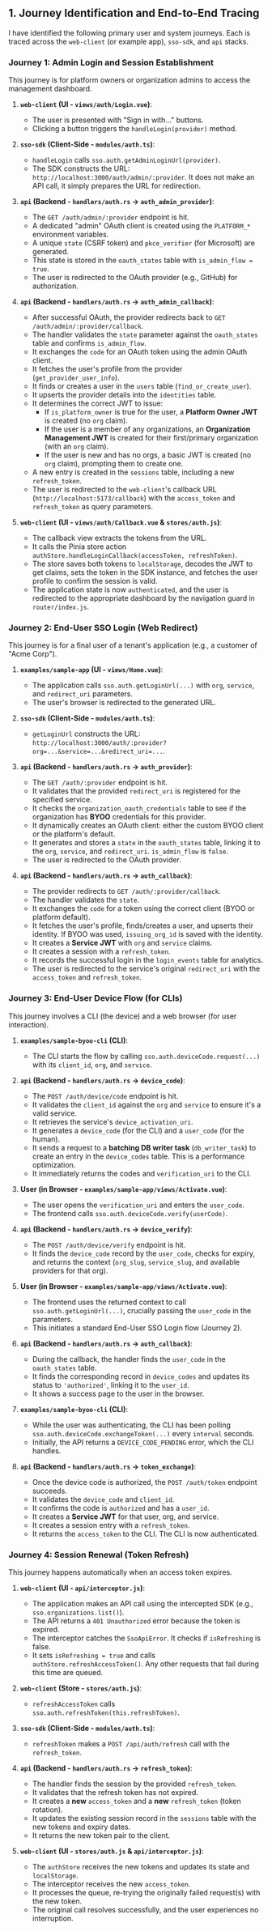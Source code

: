 ## 1. Journey Identification and End-to-End Tracing

I have identified the following primary user and system journeys. Each is traced across the `web-client` (or example app), `sso-sdk`, and `api` stacks.

### Journey 1: Admin Login and Session Establishment

This journey is for platform owners or organization admins to access the management dashboard.

1.  **`web-client` (UI - `views/auth/Login.vue`)**:
    *   The user is presented with "Sign in with..." buttons.
    *   Clicking a button triggers the `handleLogin(provider)` method.

2.  **`sso-sdk` (Client-Side - `modules/auth.ts`)**:
    *   `handleLogin` calls `sso.auth.getAdminLoginUrl(provider)`.
    *   The SDK constructs the URL: `http://localhost:3000/auth/admin/:provider`. It does not make an API call, it simply prepares the URL for redirection.

3.  **`api` (Backend - `handlers/auth.rs` -> `auth_admin_provider`)**:
    *   The `GET /auth/admin/:provider` endpoint is hit.
    *   A dedicated "admin" OAuth client is created using the `PLATFORM_*` environment variables.
    *   A unique `state` (CSRF token) and `pkce_verifier` (for Microsoft) are generated.
    *   This state is stored in the `oauth_states` table with `is_admin_flow = true`.
    *   The user is redirected to the OAuth provider (e.g., GitHub) for authorization.

4.  **`api` (Backend - `handlers/auth.rs` -> `auth_admin_callback`)**:
    *   After successful OAuth, the provider redirects back to `GET /auth/admin/:provider/callback`.
    *   The handler validates the `state` parameter against the `oauth_states` table and confirms `is_admin_flow`.
    *   It exchanges the `code` for an OAuth token using the admin OAuth client.
    *   It fetches the user's profile from the provider (`get_provider_user_info`).
    *   It finds or creates a user in the `users` table (`find_or_create_user`).
    *   It upserts the provider details into the `identities` table.
    *   It determines the correct JWT to issue:
        *   If `is_platform_owner` is true for the user, a **Platform Owner JWT** is created (no `org` claim).
        *   If the user is a member of any organizations, an **Organization Management JWT** is created for their first/primary organization (with an `org` claim).
        *   If the user is new and has no orgs, a basic JWT is created (no `org` claim), prompting them to create one.
    *   A new entry is created in the `sessions` table, including a new `refresh_token`.
    *   The user is redirected to the `web-client`'s callback URL (`http://localhost:5173/callback`) with the `access_token` and `refresh_token` as query parameters.

5.  **`web-client` (UI - `views/auth/Callback.vue` & `stores/auth.js`)**:
    *   The callback view extracts the tokens from the URL.
    *   It calls the Pinia store action `authStore.handleLoginCallback(accessToken, refreshToken)`.
    *   The store saves both tokens to `localStorage`, decodes the JWT to get claims, sets the token in the SDK instance, and fetches the user profile to confirm the session is valid.
    *   The application state is now `authenticated`, and the user is redirected to the appropriate dashboard by the navigation guard in `router/index.js`.

### Journey 2: End-User SSO Login (Web Redirect)

This journey is for a final user of a tenant's application (e.g., a customer of "Acme Corp").

1.  **`examples/sample-app` (UI - `views/Home.vue`)**:
    *   The application calls `sso.auth.getLoginUrl(...)` with `org`, `service`, and `redirect_uri` parameters.
    *   The user's browser is redirected to the generated URL.

2.  **`sso-sdk` (Client-Side - `modules/auth.ts`)**:
    *   `getLoginUrl` constructs the URL: `http://localhost:3000/auth/:provider?org=...&service=...&redirect_uri=...`.

3.  **`api` (Backend - `handlers/auth.rs` -> `auth_provider`)**:
    *   The `GET /auth/:provider` endpoint is hit.
    *   It validates that the provided `redirect_uri` is registered for the specified service.
    *   It checks the `organization_oauth_credentials` table to see if the organization has **BYOO** credentials for this provider.
    *   It dynamically creates an OAuth client: either the custom BYOO client or the platform's default.
    *   It generates and stores a `state` in the `oauth_states` table, linking it to the `org`, `service`, and `redirect_uri`. `is_admin_flow` is `false`.
    *   The user is redirected to the OAuth provider.

4.  **`api` (Backend - `handlers/auth.rs` -> `auth_callback`)**:
    *   The provider redirects to `GET /auth/:provider/callback`.
    *   The handler validates the `state`.
    *   It exchanges the `code` for a token using the correct client (BYOO or platform default).
    *   It fetches the user's profile, finds/creates a user, and upserts their identity. If BYOO was used, `issuing_org_id` is saved with the identity.
    *   It creates a **Service JWT** with `org` and `service` claims.
    *   It creates a session with a `refresh_token`.
    *   It records the successful login in the `login_events` table for analytics.
    *   The user is redirected to the service's original `redirect_uri` with the `access_token` and `refresh_token`.

### Journey 3: End-User Device Flow (for CLIs)

This journey involves a CLI (the device) and a web browser (for user interaction).

1.  **`examples/sample-byoo-cli` (CLI)**:
    *   The CLI starts the flow by calling `sso.auth.deviceCode.request(...)` with its `client_id`, `org`, and `service`.

2.  **`api` (Backend - `handlers/auth.rs` -> `device_code`)**:
    *   The `POST /auth/device/code` endpoint is hit.
    *   It validates the `client_id` against the `org` and `service` to ensure it's a valid service.
    *   It retrieves the service's `device_activation_uri`.
    *   It generates a `device_code` (for the CLI) and a `user_code` (for the human).
    *   It sends a request to a **batching DB writer task** (`db_writer_task`) to create an entry in the `device_codes` table. This is a performance optimization.
    *   It immediately returns the codes and `verification_uri` to the CLI.

3.  **User (in Browser - `examples/sample-app/views/Activate.vue`)**:
    *   The user opens the `verification_uri` and enters the `user_code`.
    *   The frontend calls `sso.auth.deviceCode.verify(userCode)`.

4.  **`api` (Backend - `handlers/auth.rs` -> `device_verify`)**:
    *   The `POST /auth/device/verify` endpoint is hit.
    *   It finds the `device_code` record by the `user_code`, checks for expiry, and returns the context (`org_slug`, `service_slug`, and available providers for that org).

5.  **User (in Browser - `examples/sample-app/views/Activate.vue`)**:
    *   The frontend uses the returned context to call `sso.auth.getLoginUrl(...)`, crucially passing the `user_code` in the parameters.
    *   This initiates a standard End-User SSO Login flow (Journey 2).

6.  **`api` (Backend - `handlers/auth.rs` -> `auth_callback`)**:
    *   During the callback, the handler finds the `user_code` in the `oauth_states` table.
    *   It finds the corresponding record in `device_codes` and updates its status to `'authorized'`, linking it to the `user_id`.
    *   It shows a success page to the user in the browser.

7.  **`examples/sample-byoo-cli` (CLI)**:
    *   While the user was authenticating, the CLI has been polling `sso.auth.deviceCode.exchangeToken(...)` every `interval` seconds.
    *   Initially, the API returns a `DEVICE_CODE_PENDING` error, which the CLI handles.

8.  **`api` (Backend - `handlers/auth.rs` -> `token_exchange`)**:
    *   Once the device code is authorized, the `POST /auth/token` endpoint succeeds.
    *   It validates the `device_code` and `client_id`.
    *   It confirms the code is `authorized` and has a `user_id`.
    *   It creates a **Service JWT** for that user, org, and service.
    *   It creates a session entry with a `refresh_token`.
    *   It returns the `access_token` to the CLI. The CLI is now authenticated.

### Journey 4: Session Renewal (Token Refresh)

This journey happens automatically when an access token expires.

1.  **`web-client` (UI - `api/interceptor.js`)**:
    *   The application makes an API call using the intercepted SDK (e.g., `sso.organizations.list()`).
    *   The API returns a `401 Unauthorized` error because the token is expired.
    *   The interceptor catches the `SsoApiError`. It checks if `isRefreshing` is false.
    *   It sets `isRefreshing = true` and calls `authStore.refreshAccessToken()`. Any other requests that fail during this time are queued.

2.  **`web-client` (Store - `stores/auth.js`)**:
    *   `refreshAccessToken` calls `sso.auth.refreshToken(this.refreshToken)`.

3.  **`sso-sdk` (Client-Side - `modules/auth.ts`)**:
    *   `refreshToken` makes a `POST /api/auth/refresh` call with the `refresh_token`.

4.  **`api` (Backend - `handlers/auth.rs` -> `refresh_token`)**:
    *   The handler finds the session by the provided `refresh_token`.
    *   It validates that the refresh token has not expired.
    *   It creates a **new** `access_token` and a **new** `refresh_token` (token rotation).
    *   It updates the existing session record in the `sessions` table with the new tokens and expiry dates.
    *   It returns the new token pair to the client.

5.  **`web-client` (UI - `stores/auth.js` & `api/interceptor.js`)**:
    *   The `authStore` receives the new tokens and updates its state and `localStorage`.
    *   The interceptor receives the new `access_token`.
    *   It processes the queue, re-trying the originally failed request(s) with the new token.
    *   The original call resolves successfully, and the user experiences no interruption.
